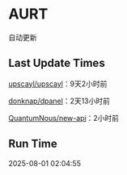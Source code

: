 # AURT

自动更新


## Last Update Times

[upscayl/upscayl](https://github.com/upscayl/upscayl)：9天2小时前

[donknap/dpanel](https://github.com/donknap/dpanel)：2天13小时前

[QuantumNous/new-api](https://github.com/QuantumNous/new-api)：2小时前


## Run Time
2025-08-01 02:04:55
